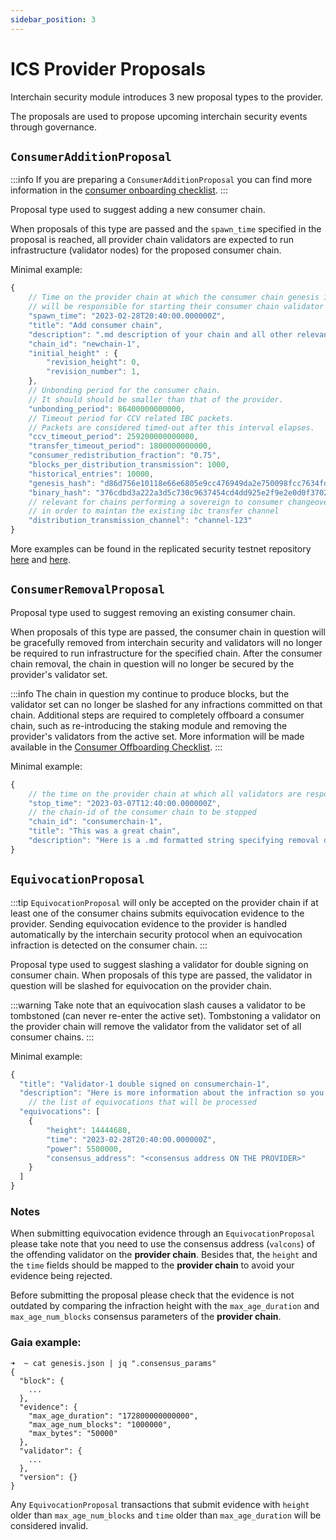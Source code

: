 ```yaml
---
sidebar_position: 3
---
```



# ICS Provider Proposals

Interchain security module introduces 3 new proposal types to the provider.

The proposals are used to propose upcoming interchain security events through governance.

## `ConsumerAdditionProposal`
:::info
If you are preparing a `ConsumerAdditionProposal` you can find more information in the [consumer onboarding checklist](../consumer-development/onboarding.md).
:::

Proposal type used to suggest adding a new consumer chain.

When proposals of this type are passed and the `spawn_time` specified in the proposal is reached, all provider chain validators are expected to run infrastructure (validator nodes) for the proposed consumer chain.

Minimal example:
```js
{
    // Time on the provider chain at which the consumer chain genesis is finalized and all validators
    // will be responsible for starting their consumer chain validator node.
    "spawn_time": "2023-02-28T20:40:00.000000Z",
    "title": "Add consumer chain",
    "description": ".md description of your chain and all other relevant information",
    "chain_id": "newchain-1",
    "initial_height" : {
        "revision_height": 0,
        "revision_number": 1,
    },
    // Unbonding period for the consumer chain.
    // It should should be smaller than that of the provider.
    "unbonding_period": 86400000000000,
    // Timeout period for CCV related IBC packets.
    // Packets are considered timed-out after this interval elapses.
    "ccv_timeout_period": 259200000000000,
    "transfer_timeout_period": 1800000000000,
    "consumer_redistribution_fraction": "0.75",
    "blocks_per_distribution_transmission": 1000,
    "historical_entries": 10000,
    "genesis_hash": "d86d756e10118e66e6805e9cc476949da2e750098fcc7634fd0cc77f57a0b2b0",
    "binary_hash": "376cdbd3a222a3d5c730c9637454cd4dd925e2f9e2e0d0f3702fc922928583f1"
    // relevant for chains performing a sovereign to consumer changeover
    // in order to maintan the existing ibc transfer channel
    "distribution_transmission_channel": "channel-123"
}
```
More examples can be found in the replicated security testnet repository [here](https://github.com/cosmos/testnets/blob/master/replicated-security/stopped/baryon-1/proposal-baryon-1.json) and [here](https://github.com/cosmos/testnets/blob/master/replicated-security/stopped/noble-1/start-proposal-noble-1.json).

## `ConsumerRemovalProposal`
Proposal type used to suggest removing an existing consumer chain.

When proposals of this type are passed, the consumer chain in question will be gracefully removed from interchain security and validators will no longer be required to run infrastructure for the specified chain.
After the consumer chain removal, the chain in question will no longer be secured by the provider's validator set.

:::info
The chain in question my continue to produce blocks, but the validator set can no longer be slashed for any infractions committed on that chain.
Additional steps are required to completely offboard a consumer chain, such as re-introducing the staking module and removing the provider's validators from the active set.
More information will be made available in the [Consumer Offboarding Checklist](../consumer-development/offboarding.md).
:::

Minimal example:
```js
{
    // the time on the provider chain at which all validators are responsible to stop their consumer chain validator node
    "stop_time": "2023-03-07T12:40:00.000000Z",
    // the chain-id of the consumer chain to be stopped
    "chain_id": "consumerchain-1",
    "title": "This was a great chain",
    "description": "Here is a .md formatted string specifying removal details"
}
```

## `EquivocationProposal`
:::tip
`EquivocationProposal` will only be accepted on the provider chain if at least one of the consumer chains submits equivocation evidence to the provider.
Sending equivocation evidence to the provider is handled automatically by the interchain security protocol when an equivocation infraction is detected on the consumer chain.
:::

Proposal type used to suggest slashing a validator for double signing on consumer chain.
When proposals of this type are passed, the validator in question will be slashed for equivocation on the provider chain.

:::warning
Take note that an equivocation slash causes a validator to be tombstoned (can never re-enter the active set).
Tombstoning a validator on the provider chain will remove the validator from the validator set of all consumer chains.
:::

Minimal example:
```js
{
  "title": "Validator-1 double signed on consumerchain-1",
  "description": "Here is more information about the infraction so you can verify it yourself",
	// the list of equivocations that will be processed
  "equivocations": [
    {
        "height": 14444680,
        "time": "2023-02-28T20:40:00.000000Z",
        "power": 5500000,
        "consensus_address": "<consensus address ON THE PROVIDER>"
    }
  ]
}
```

### Notes
When submitting equivocation evidence through an `EquivocationProposal` please take note that you need to use the consensus address (`valcons`) of the offending validator on the **provider chain**.
Besides that, the `height` and the `time` fields should be mapped to the **provider chain** to avoid your evidence being rejected.

Before submitting the proposal please check that the evidence is not outdated by comparing the infraction height with the `max_age_duration` and `max_age_num_blocks` consensus parameters of the **provider chain**.

### Gaia example:
```
➜  ~ cat genesis.json | jq ".consensus_params"
{
  "block": {
    ...
  },
  "evidence": {
    "max_age_duration": "172800000000000",
    "max_age_num_blocks": "1000000",
    "max_bytes": "50000"
  },
  "validator": {
    ...
  },
  "version": {}
}
```

Any `EquivocationProposal` transactions that submit evidence with `height` older than `max_age_num_blocks` and `time` older than `max_age_duration` will be considered invalid.
